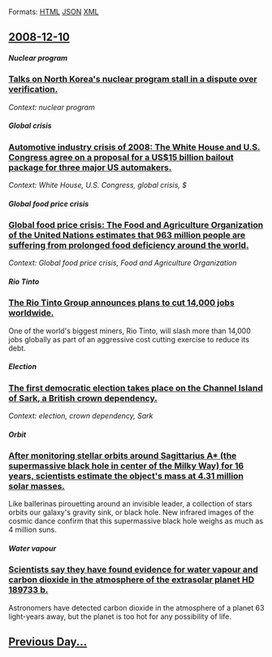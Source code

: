 
Formats: [HTML](2008/12/10/index.html)  [JSON](2008/12/10/index.json)  [XML](2008/12/10/index.xml)  

## [2008-12-10](/news/2008/12/10/index.md)

##### Nuclear program
### [ Talks on North Korea's nuclear program stall in a dispute over verification. ](/news/2008/12/10/talks-on-north-korea-s-nuclear-program-stall-in-a-dispute-over-verification.md)
_Context: nuclear program_

##### Global crisis
### [ Automotive industry crisis of 2008: The White House and U.S. Congress agree on a proposal for a US$15 billion bailout package for three major US automakers. ](/news/2008/12/10/automotive-industry-crisis-of-2008-the-white-house-and-u-s-congress-agree-on-a-proposal-for-a-us-15-billion-bailout-package-for-three-maj.md)
_Context: White House, U.S. Congress, global crisis, $_

##### Global food price crisis
### [ Global food price crisis: The Food and Agriculture Organization of the United Nations estimates that 963 million people are suffering from prolonged food deficiency around the world. ](/news/2008/12/10/global-food-price-crisis-the-food-and-agriculture-organization-of-the-united-nations-estimates-that-963-million-people-are-suffering-from.md)
_Context: Global food price crisis, Food and Agriculture Organization_

##### Rio Tinto
### [ The Rio Tinto Group announces plans to cut 14,000 jobs worldwide. ](/news/2008/12/10/the-rio-tinto-group-announces-plans-to-cut-14-000-jobs-worldwide.md)
One of the world&#039;s biggest miners, Rio Tinto, will slash more than 14,000 jobs globally as part of an aggressive cost cutting exercise to reduce its debt.

##### Election
### [ The first democratic election takes place on the Channel Island of Sark, a British crown dependency. ](/news/2008/12/10/the-first-democratic-election-takes-place-on-the-channel-island-of-sark-a-british-crown-dependency.md)
_Context: election, crown dependency, Sark_

##### Orbit
### [ After monitoring stellar orbits around Sagittarius A* (the supermassive black hole in center of the Milky Way) for 16 years, scientists estimate the object's mass at 4.31 million solar masses. ](/news/2008/12/10/after-monitoring-stellar-orbits-around-sagittarius-a-the-supermassive-black-hole-in-center-of-the-milky-way-for-16-years-scientists-est.md)
Like ballerinas pirouetting around an invisible leader, a collection of stars orbits our galaxy&#39;s gravity sink, or black hole. New infrared images of the cosmic dance confirm that this supermassive black hole weighs as much as 4 million suns.

##### Water vapour
### [ Scientists say they have found evidence for water vapour and carbon dioxide in the atmosphere of the extrasolar planet HD 189733 b. ](/news/2008/12/10/scientists-say-they-have-found-evidence-for-water-vapour-and-carbon-dioxide-in-the-atmosphere-of-the-extrasolar-planet-hd-189733-b.md)
Astronomers have detected carbon dioxide in the atmosphere of a planet 63 light-years away, but the planet is too hot for any possibility of life.

## [Previous Day...](/news/2008/12/9/index.md)

